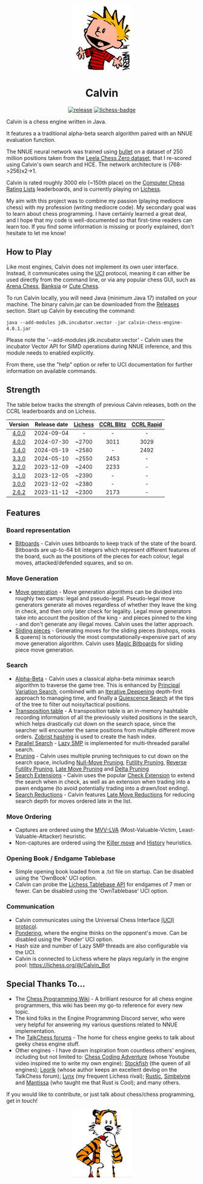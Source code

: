 <p align="center"><img src="src/main/resources/calvin.png" width="160"></p>

# <div align="center"> Calvin </div>

<div align="center">

[![release][release-badge]][release-link]
[![lichess-badge]][lichess-link]

</div>

Calvin is a chess engine written in Java.

It features a a traditional alpha-beta search algorithm paired with an NNUE evaluation function.

The NNUE neural network was trained using [bullet](https://github.com/jw1912/bullet) on a dataset of 250 million
positions taken from
the [Leela Chess Zero dataset](https://www.kaggle.com/datasets/linrock/t77dec2021-t78janfeb2022-t80apr2022), that I
re-scored using Calvin's own search and HCE. The network architecture is (768->256)x2->1.

Calvin is rated roughly 3000 elo (~150th place) on
the [Computer Chess Rating Lists](https://www.computerchess.org.uk/ccrl/4040/) leaderboards, and is currently playing
on [Lichess](https://lichess.org/@/Calvin_Bot).

My aim with this project was to combine my passion (playing mediocre chess) with my profession (writing mediocre code).
My secondary goal was to learn about chess programming. I have certainly learned a great deal, and I hope that my code
is well-documented so that first-time readers can learn too. If you find some information is missing or poorly
explained, don't hesitate to let me know!

## How to Play

Like most engines, Calvin does not implement its own user interface. Instead, it communicates using
the [UCI](https://en.wikipedia.org/wiki/Universal_Chess_Interface) protocol, meaning it can either be used directly from
the command line, or via any popular chess GUI, such
as [Arena Chess](http://www.playwitharena.de/), [Banksia](https://banksiagui.com/)
or [Cute Chess](https://cutechess.com/).

To run Calvin locally, you will need Java (minimum Java 17) installed on your machine. The binary calvin.jar can be
downloaded from the [Releases](https://github.com/kelseyde/calvin-chess-engine/releases/tag/4.0.0) section. Start up
Calvin by executing the command:

```
java --add-modules jdk.incubator.vector -jar calvin-chess-engine-4.0.1.jar
```

Please note the '--add-modules jdk.incubator.vector' - Calvin uses the incubator Vector API for SIMD operations during
NNUE inference, and this module needs to enabled explicitly.

From there, use the "help" option or refer to UCI documentation for further information on available commands.

## Strength

The table below tracks the strength of previous Calvin releases, both on the CCRL leaderboards and on Lichess.

|                                  	Version	                                  | 	Release date | [Lichess](https://lichess.org/)	 | 	[CCRL Blitz](https://www.computerchess.org.uk/ccrl/404/)	 | [CCRL Rapid](https://www.computerchess.org.uk/ccrl/4040/) 
|:---------------------------------------------------------------------------:|:-------------:|:--------------------------------:|:----------------------------------------------------------:|:---------------------------------------------------------:|  
| [4.0.0](https://github.com/kelseyde/calvin-chess-engine/releases/tag/4.1.0) |  2024-09-04   |                -                 |                             -                              |                             -                             |
| [4.0.0](https://github.com/kelseyde/calvin-chess-engine/releases/tag/4.0.0) |  2024-07-30   |              ~2700               |                            3011                            |                           3029                            |
| [3.4.0](https://github.com/kelseyde/calvin-chess-engine/releases/tag/3.4.0) |  2024-05-19   |              ~2580               |                             -                              |                           2492                            |
| [3.3.0](https://github.com/kelseyde/calvin-chess-engine/releases/tag/3.3.0) |  2024-05-10   |              ~2550               |                            2453                            |                             -                             |
| [3.2.0](https://github.com/kelseyde/calvin-chess-engine/releases/tag/3.2.0) |  2023-12-09   |              ~2400               |                            2233                            |                             -                             |
| [3.1.0](https://github.com/kelseyde/calvin-chess-engine/releases/tag/3.1.0) |  2023-12-05   |              ~2390               |                             -                              |                             -                             |
| [3.0.0](https://github.com/kelseyde/calvin-chess-engine/releases/tag/3.0.0) |  2023-12-02   |              ~2380               |                             -                              |                             -                             |
| [2.6.2](https://github.com/kelseyde/calvin-chess-engine/releases/tag/2.6.2) |  2023-11-12   |              ~2300               |                            2173                            |                             -                             |

## Features

### Board representation

- [Bitboards](https://www.chessprogramming.org/Bitboards) - Calvin uses bitboards to keep track of the state of the
  board. Bitboards are up-to-64 bit integers which represent different features of the board, such as the positions of
  the pieces for each colour, legal moves, attacked/defended squares, and so on.

### Move Generation

- [Move generation](https://www.chessprogramming.org/Move_Generation) - Move generation algorithms can be divided into
  roughly two camps: legal and pseudo-legal. Pseudo-legal move generators generate all moves regardless of whether they
  leave the king in check, and then only later check for legality. Legal move generators take into account the position
  of the king - and pieces pinned to the king - and don't generate any illegal moves. Calvin uses the latter approach.
- [Sliding pieces](https://www.chessprogramming.org/Sliding_Pieces) - Generating moves for the sliding pieces (bishops,
  rooks & queens) is notoriously the most computationally-expensive part of any move generation algorithm. Calvin
  uses [Magic Bitboards](https://www.chessprogramming.org/Magic_Bitboards) for sliding piece move generation.

### Search

- [Alpha-Beta](https://www.chessprogramming.org/Alpha-Beta) - Calvin uses a classical alpha-beta minimax search
  algorithm to traverse the game tree. This is enhanced
  by [Principal Variation Search](https://www.chessprogramming.org/Principal_Variation_Search), combined with
  an [Iterative Deepening](https://www.chessprogramming.org/Iterative_Deepening) depth-first approach to managing time,
  and finally a [Quiescence Search](https://www.chessprogramming.org/Quiescence_Search) at the tips of the tree to
  filter out noisy/tactical positions.
- [Transposition table](https://www.chessprogramming.org/Transposition_Table) - A transposition table is an in-memory
  hashtable recording information of all the previously visited positions in the search, which helps drastically cut
  down on the search space, since the searcher will encounter the same positions from multiple different move
  orders. [Zobrist hashing](https://www.chessprogramming.org/Zobrist_Hashing) is used to create the hash index.
- [Parallel Search](https://www.chessprogramming.org/Parallel_Search) - [Lazy SMP](https://www.chessprogramming.org/Lazy_SMP)
  is implemented for multi-threaded parallel search.
- [Pruning](https://www.chessprogramming.org/Pruning) - Calvin uses multiple pruning techniques to cut down on the
  search space,
  including [Null-Move Pruning](https://www.chessprogramming.org/Null_Move_Pruning), [Futility Pruning](https://www.chessprogramming.org/Futility_Pruning), [Reverse Futility Pruning](https://www.chessprogramming.org/Reverse_Futility_Pruning), [Late Move Pruning](https://www.chessprogramming.org/Late_Move_Reductions)
  and [Delta Pruning](https://www.chessprogramming.org/Delta_Pruning)
- [Search Extensions](https://www.chessprogramming.org/Extensions) - Calvin uses the
  popular [Check Extension](https://www.chessprogramming.org/Check_Extensions) to extend the search when in check, as
  well as an extension when trading into a pawn endgame (to avoid potentially trading into a drawn/lost ending).
- [Search Reductions](https://www.chessprogramming.org/Reductions) - Calvin
  features [Late Move Reductions](https://www.chessprogramming.org/Late_Move_Reductions) for reducing search depth for
  moves ordered late in the list.

### Move Ordering

- Captures are ordered using the [MVV-LVA](https://www.chessprogramming.org/MVV-LVA) (Most-Valuable-Victim,
  Least-Valuable-Attacker) heuristic.
- Non-captures are ordered using the [Killer move](https://www.chessprogramming.org/Killer_Move)
  and [History](https://www.chessprogramming.org/History_Heuristic) heuristics.

### Opening Book / Endgame Tablebase

- Simple opening book loaded from a .txt file on startup. Can be disabled using the 'OwnBook' UCI option.
- Calvin can probe the [Lichess Tablebase API](https://github.com/lichess-org/lila-tablebase) for endgames of 7 men or
  fewer. Can be disabled using the 'OwnTablebase' UCI option.

### Communication

- Calvin communicates using the Universal Chess Interface [(UCI) protocol](https://www.chessprogramming.org/UCI).
- [Pondering](https://www.chessprogramming.org/Pondering), where the engine thinks on the opponent's move. Can be
  disabled using the 'Ponder' UCI option.
- Hash size and number of Lazy SMP threads are also configurable via the UCI.
- Calvin is connected to Lichess where he plays regularly in the engine pool: https://lichess.org/@/Calvin_Bot

## Special Thanks To...

- The [Chess Programming Wiki](https://www.chessprogramming.org) - A brilliant resource for all chess engine
  programmers, this wiki has been my go-to reference for every new topic.
- The kind folks in the Engine Programming Discord server, who were very helpful for answering my various questions
  related to NNUE implementation.
- The [TalkChess forums](https://talkchess.com/) - The home for chess engine geeks to talk about geeky chess engine
  stuff.
- Other engines - I have drawn inspiration from countless others' engines, including but not limited
  to: [Chess Coding Adventure](https://github.com/SebLague/Chess-Coding-Adventure) (whose Youtube video inspired me to
  write my own engine); [Stockfish](https://github.com/official-stockfish/Stockfish) (the queen of all
  engines); [Leorik](https://github.com/lithander/Leorik) (whose author keeps an excellent devlog on the TalkChess
  forum); [Lynx](https://github.com/lynx-chess/Lynx) (my frequent Lichess
  rival); [Rustic](https://github.com/mvanthoor/rustic), [Simbelyne](https://github.com/sroelants/simbelmyne)
  and [Mantissa](https://github.com/jtheardw/mantissa) (who taught me that Rust is Cool); and many others.

If you would like to contribute, or just talk about chess/chess programming, get in touch!

<p align="center"><img src="src/main/resources/hobbes.png" width="160"></p>

[release-badge]: https://img.shields.io/github/v/release/kelseyde/calvin-chess-engine?style=for-the-badge&color=ed5858

[release-link]: https://github.com/kelseyde/calvin-chess-engine/releases/latest

[lichess-badge]: https://img.shields.io/badge/Play-v4.1.0-ffd25c?logo=lichess&style=for-the-badge

[lichess-link]: https://lichess.org/@/Calvin_Bot
